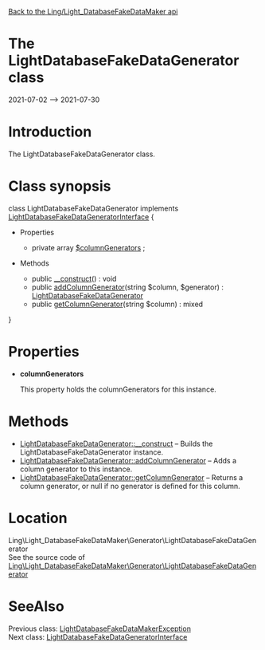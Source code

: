 [Back to the Ling/Light_DatabaseFakeDataMaker api](https://github.com/lingtalfi/Light_DatabaseFakeDataMaker/blob/master/doc/api/Ling/Light_DatabaseFakeDataMaker.md)



The LightDatabaseFakeDataGenerator class
================
2021-07-02 --> 2021-07-30






Introduction
============

The LightDatabaseFakeDataGenerator class.



Class synopsis
==============


class <span class="pl-k">LightDatabaseFakeDataGenerator</span> implements [LightDatabaseFakeDataGeneratorInterface](https://github.com/lingtalfi/Light_DatabaseFakeDataMaker/blob/master/doc/api/Ling/Light_DatabaseFakeDataMaker/Generator/LightDatabaseFakeDataGeneratorInterface.md) {

- Properties
    - private array [$columnGenerators](#property-columnGenerators) ;

- Methods
    - public [__construct](https://github.com/lingtalfi/Light_DatabaseFakeDataMaker/blob/master/doc/api/Ling/Light_DatabaseFakeDataMaker/Generator/LightDatabaseFakeDataGenerator/__construct.md)() : void
    - public [addColumnGenerator](https://github.com/lingtalfi/Light_DatabaseFakeDataMaker/blob/master/doc/api/Ling/Light_DatabaseFakeDataMaker/Generator/LightDatabaseFakeDataGenerator/addColumnGenerator.md)(string $column, $generator) : [LightDatabaseFakeDataGenerator](https://github.com/lingtalfi/Light_DatabaseFakeDataMaker/blob/master/doc/api/Ling/Light_DatabaseFakeDataMaker/Generator/LightDatabaseFakeDataGenerator.md)
    - public [getColumnGenerator](https://github.com/lingtalfi/Light_DatabaseFakeDataMaker/blob/master/doc/api/Ling/Light_DatabaseFakeDataMaker/Generator/LightDatabaseFakeDataGenerator/getColumnGenerator.md)(string $column) : mixed

}




Properties
=============

- <span id="property-columnGenerators"><b>columnGenerators</b></span>

    This property holds the columnGenerators for this instance.
    
    



Methods
==============

- [LightDatabaseFakeDataGenerator::__construct](https://github.com/lingtalfi/Light_DatabaseFakeDataMaker/blob/master/doc/api/Ling/Light_DatabaseFakeDataMaker/Generator/LightDatabaseFakeDataGenerator/__construct.md) &ndash; Builds the LightDatabaseFakeDataGenerator instance.
- [LightDatabaseFakeDataGenerator::addColumnGenerator](https://github.com/lingtalfi/Light_DatabaseFakeDataMaker/blob/master/doc/api/Ling/Light_DatabaseFakeDataMaker/Generator/LightDatabaseFakeDataGenerator/addColumnGenerator.md) &ndash; Adds a column generator to this instance.
- [LightDatabaseFakeDataGenerator::getColumnGenerator](https://github.com/lingtalfi/Light_DatabaseFakeDataMaker/blob/master/doc/api/Ling/Light_DatabaseFakeDataMaker/Generator/LightDatabaseFakeDataGenerator/getColumnGenerator.md) &ndash; Returns a column generator, or null if no generator is defined for this column.





Location
=============
Ling\Light_DatabaseFakeDataMaker\Generator\LightDatabaseFakeDataGenerator<br>
See the source code of [Ling\Light_DatabaseFakeDataMaker\Generator\LightDatabaseFakeDataGenerator](https://github.com/lingtalfi/Light_DatabaseFakeDataMaker/blob/master/Generator/LightDatabaseFakeDataGenerator.php)



SeeAlso
==============
Previous class: [LightDatabaseFakeDataMakerException](https://github.com/lingtalfi/Light_DatabaseFakeDataMaker/blob/master/doc/api/Ling/Light_DatabaseFakeDataMaker/Exception/LightDatabaseFakeDataMakerException.md)<br>Next class: [LightDatabaseFakeDataGeneratorInterface](https://github.com/lingtalfi/Light_DatabaseFakeDataMaker/blob/master/doc/api/Ling/Light_DatabaseFakeDataMaker/Generator/LightDatabaseFakeDataGeneratorInterface.md)<br>

